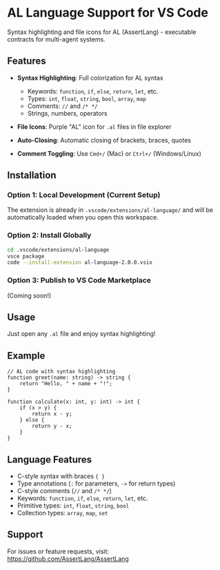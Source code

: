# AL Language Support for VS Code

Syntax highlighting and file icons for AL (AssertLang) - executable contracts for multi-agent systems.

## Features

- **Syntax Highlighting**: Full colorization for AL syntax
  - Keywords: `function`, `if`, `else`, `return`, `let`, etc.
  - Types: `int`, `float`, `string`, `bool`, `array`, `map`
  - Comments: `//` and `/* */`
  - Strings, numbers, operators

- **File Icons**: Purple "AL" icon for `.al` files in file explorer

- **Auto-Closing**: Automatic closing of brackets, braces, quotes

- **Comment Toggling**: Use `Cmd+/` (Mac) or `Ctrl+/` (Windows/Linux)

## Installation

### Option 1: Local Development (Current Setup)

The extension is already in `.vscode/extensions/al-language/` and will be automatically loaded when you open this workspace.

### Option 2: Install Globally

```bash
cd .vscode/extensions/al-language
vsce package
code --install-extension al-language-2.0.0.vsix
```

### Option 3: Publish to VS Code Marketplace

(Coming soon!)

## Usage

Just open any `.al` file and enjoy syntax highlighting!

## Example

```al
// AL code with syntax highlighting
function greet(name: string) -> string {
    return "Hello, " + name + "!";
}

function calculate(x: int, y: int) -> int {
    if (x > y) {
        return x - y;
    } else {
        return y - x;
    }
}
```

## Language Features

- C-style syntax with braces `{ }`
- Type annotations (`:` for parameters, `->` for return types)
- C-style comments (`//` and `/* */`)
- Keywords: `function`, `if`, `else`, `return`, `let`, etc.
- Primitive types: `int`, `float`, `string`, `bool`
- Collection types: `array`, `map`, `set`

## Support

For issues or feature requests, visit: https://github.com/AssertLang/AssertLang
